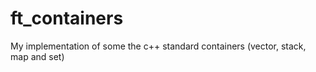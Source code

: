 # ft_containers

My implementation of some the c++ standard containers (vector, stack, map and set)
